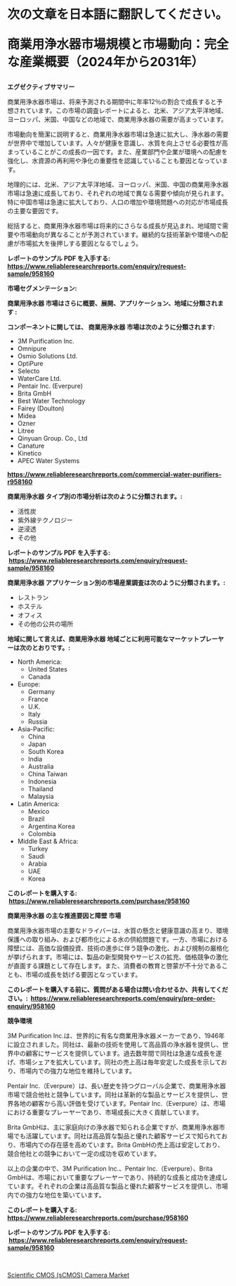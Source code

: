 <p><h1>次の文章を日本語に翻訳してください。

商業用浄水器市場規模と市場動向：完全な産業概要（2024年から2031年）</h1></p><p><strong>エグゼクティブサマリー</strong></p>
<p><p>商業用浄水器市場は、将来予測される期間中に年率12％の割合で成長すると予想されています。この市場の調査レポートによると、北米、アジア太平洋地域、ヨーロッパ、米国、中国などの地域で、商業用浄水器の需要が高まっています。</p><p>市場動向を簡潔に説明すると、商業用浄水器市場は急速に拡大し、浄水器の需要が世界中で増加しています。人々が健康を意識し、水質を向上させる必要性が高まっていることがこの成長の一因です。また、産業部門や企業が環境への配慮を強化し、水資源の再利用や浄化の重要性を認識していることも要因となっています。</p><p>地理的には、北米、アジア太平洋地域、ヨーロッパ、米国、中国の商業用浄水器市場は急速に成長しており、それぞれの地域で異なる需要や傾向が見られます。特に中国市場は急速に拡大しており、人口の増加や環境問題への対応が市場成長の主要な要因です。</p><p>総括すると、商業用浄水器市場は将来的にさらなる成長が見込まれ、地域間で需要や市場動向が異なることが予測されています。継続的な技術革新や環境への配慮が市場拡大を後押しする要因となるでしょう。</p></p>
<p><strong>レポートのサンプル PDF を入手する: <a href="https://www.reliableresearchreports.com/enquiry/request-sample/958160">https://www.reliableresearchreports.com/enquiry/request-sample/958160</a></strong></p>
<p><strong>市場セグメンテーション:</strong></p>
<p><strong> 商業用浄水器 市場はさらに概要、展開、アプリケーション、地域に分類されます :</strong></p>
<p><strong>コンポーネントに関しては、 商業用浄水器 市場は次のように分類されます: &nbsp;</strong></p>
<p><ul><li>3M Purification Inc.</li><li>Omnipure</li><li>Osmio Solutions Ltd.</li><li>OptiPure</li><li>Selecto</li><li>WaterCare Ltd.</li><li>Pentair Inc. (Everpure)</li><li>Brita GmbH</li><li>Best Water Technology</li><li>Fairey (Doulton)</li><li>Midea</li><li>Ozner</li><li>Litree</li><li>Qinyuan Group. Co., Ltd</li><li>Canature</li><li>Kinetico</li><li>APEC Water Systems</li></ul></p>
<p><strong><a href="https://www.reliableresearchreports.com/commercial-water-purifiers-r958160">https://www.reliableresearchreports.com/commercial-water-purifiers-r958160</a></strong></p>
<p><strong> 商業用浄水器 タイプ別の市場分析は次のように分類されます。:</strong></p>
<p><ul><li>活性炭</li><li>紫外線テクノロジー</li><li>逆浸透</li><li>その他</li></ul></p>
<p><strong>レポートのサンプル PDF を入手する: &nbsp;<a href="https://www.reliableresearchreports.com/enquiry/request-sample/958160">https://www.reliableresearchreports.com/enquiry/request-sample/958160</a></strong></p>
<p><strong> 商業用浄水器 アプリケーション別の市場産業調査は次のように分類されます。:</strong></p>
<p><ul><li>レストラン</li><li>ホステル</li><li>オフィス</li><li>その他の公共の場所</li></ul></p>
<p><strong>地域に関して言えば、商業用浄水器 地域ごとに利用可能なマーケットプレーヤーは次のとおりです。:</strong></p>
<p><ul>
    <li>
        North America:
        <ul>
            <li>United States</li>
            <li>Canada</li>
        </ul>
    </li>
    <li>
        Europe:
        <ul>
            <li>Germany</li>
            <li>France</li>
            <li>U.K.</li>
            <li>Italy</li>
            <li>Russia</li>
        </ul>
    </li>
    <li>
        Asia-Pacific:
        <ul>
            <li>China</li>
            <li>Japan</li>
            <li>South Korea</li>
            <li>India</li>
            <li>Australia</li>
            <li>China Taiwan</li>
            <li>Indonesia</li>
            <li>Thailand</li>
            <li>Malaysia</li>
        </ul>
    </li>
    <li>
        Latin America:
        <ul>
            <li>Mexico</li>
            <li>Brazil</li>
            <li>Argentina Korea</li>
            <li>Colombia</li>
        </ul>
    </li>
    <li>
        Middle East & Africa:
        <ul>
            <li>Turkey</li>
            <li>Saudi</li>
            <li>Arabia</li>
            <li>UAE</li>
            <li>Korea</li>
        </ul>
    </li>
    </ul></p>
<p><strong>このレポートを購入する: &nbsp;<a href="https://www.reliableresearchreports.com/purchase/958160">https://www.reliableresearchreports.com/purchase/958160</a></strong></p>
<p><strong>商業用浄水器 の主な推進要因と障壁 市場</strong></p>
<p><p>商業用浄水器市場の主要なドライバーは、水質の懸念と健康意識の高まり、環境保護への取り組み、および都市化による水の供給問題です。一方、市場における障壁には、高価な設備投資、技術の進歩に伴う競争の激化、および規制の厳格化が挙げられます。市場には、製品の新型開発やサービスの拡充、価格競争の激化が直面する課題として存在します。また、消費者の教育と啓蒙が不十分であることも、市場の成長を妨げる要因となっています。</p></p>
<p><strong>このレポートを購入する前に、質問がある場合は問い合わせるか、共有してください。:&nbsp; <a href="https://www.reliableresearchreports.com/enquiry/pre-order-enquiry/958160">https://www.reliableresearchreports.com/enquiry/pre-order-enquiry/958160</a></strong></p>
<p><strong>競争環境</strong></p>
<p><p>3M Purification Inc.は、世界的に有名な商業用浄水器メーカーであり、1946年に設立されました。同社は、最新の技術を使用して高品質の浄水器を提供し、世界中の顧客にサービスを提供しています。過去数年間で同社は急速な成長を遂げ、市場シェアを拡大しています。同社の売上高は毎年安定した成長を示しており、市場内での強力な地位を維持しています。</p><p>Pentair Inc.（Everpure）は、長い歴史を持つグローバル企業で、商業用浄水器市場で競合他社と競争しています。同社は革新的な製品とサービスを提供し、世界各地の顧客から高い評価を受けています。Pentair Inc.（Everpure）は、市場における重要なプレーヤーであり、市場成長に大きく貢献しています。</p><p>Brita GmbHは、主に家庭向けの浄水器で知られる企業ですが、商業用浄水器市場でも活躍しています。同社は高品質な製品と優れた顧客サービスで知られており、市場内での存在感を高めています。Brita GmbHの売上高は安定しており、競合他社との競争において一定の成功を収めています。</p><p>以上の企業の中で、3M Purification Inc.、Pentair Inc.（Everpure）、Brita GmbHは、市場において重要なプレーヤーであり、持続的な成長と成功を達成しています。それぞれの企業は高品質な製品と優れた顧客サービスを提供し、市場内での強力な地位を築いています。</p></p>
<p><strong>このレポートを購入する: &nbsp; <a href="https://www.reliableresearchreports.com/purchase/958160">https://www.reliableresearchreports.com/purchase/958160</a></strong></p>
<p><strong>レポートのサンプル PDF を入手する: &nbsp;<a href="https://www.reliableresearchreports.com/enquiry/request-sample/958160">https://www.reliableresearchreports.com/enquiry/request-sample/958160</a></strong><strong></strong></p>
<p>&nbsp;</p>
<p><p><a href="https://github.com/Sinjinluong3e0awx2m195k76/Market-Research-Report-List-2/blob/main/scientific-cmos-scmos-camera-market.md">Scientific CMOS (sCMOS) Camera Market</a></p></p>